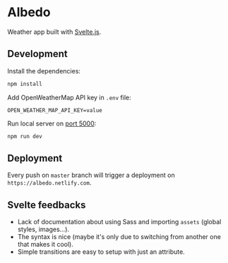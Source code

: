 # Albedo

Weather app built with [Svelte.js](https://svelte.dev/).

## Development

Install the dependencies:

```bash
npm install
```

Add OpenWeatherMap API key in `.env` file:

```
OPEN_WEATHER_MAP_API_KEY=value
```

Run local server on [port 5000](http://localhost:5000):

```bash
npm run dev
```

## Deployment

Every push on `master` branch will trigger a deployment on `https://albedo.netlify.com`.

## Svelte feedbacks

- Lack of documentation about using Sass and importing `assets` (global styles, images...).
- The syntax is nice (maybe it's only due to switching from another one that makes it cool).
- Simple transitions are easy to setup with just an attribute.